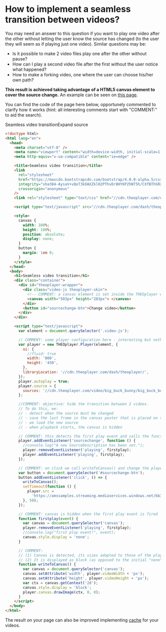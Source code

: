 # How to implement a seamless transition between videos?

You may need an answer to this question if you want to play one video after the other without letting the user know the source has changed (to the user they will seem as if playing just one video). Similar questions may be:

- Is it possible to make 2 video files play one after the other without pause?
- How can I play a second video file after the first without the user notice what happened?
- How to make a forking video, one where the user can choose his/her own path?

**This result is achieved taking advantage of a HTML5 canvas element to cover the source change.** An example can be seen on [this page](http://cdn.theoplayer.com/demos/confluence/seamless-video-transition.html).

You can find the code of the page here below, opportunely commented to clarify how it works (hint: all interesting comments start with "COMMENT:" to aid the search).

Seamless video transitionExpand source

```html
<!doctype html>
<html lang="en">
  <head>
    <meta charset="utf-8" />
    <meta name="viewport" content="width=device-width, initial-scale=1, shrink-to-fit=no" />
    <meta http-equiv="x-ua-compatible" content="ie=edge" />

    <title>Seamless video transition</title>
    <link
      rel="stylesheet"
      href="https://maxcdn.bootstrapcdn.com/bootstrap/4.0.0-alpha.5/css/bootstrap.min.css"
      integrity="sha384-AysaV+vQoT3kOAXZkl02PThvDr8HYKPZhNT5h/CXfBThSRXQ6jW5DO2ekP5ViFdi"
      crossorigin="anonymous"
    />
    <link rel="stylesheet" type="text/css" href="//cdn.theoplayer.com/dash/theoplayer/ui.css" />

    <script type="text/javascript" src="//cdn.theoplayer.com/dash/theoplayer/THEOplayer.js"></script>

    <style>
      canvas {
        width: 100%;
        height: 100%;
        position: absolute;
        display: none;
      }
      button {
        margin: 1em 0;
      }
    </style>
  </head>
  <body>
    <h1>Seamless video transition</h1>
    <div class="container">
      <div id="theoplayer-wrapper">
        <div class="video-js theoplayer-skin">
          <!-- COMMENT: a canvas element is set inside the THEOplayer wrapper. Initial sizes are set but will be reset when the canvas is called -->
          <canvas width="503px" height="283px"> </canvas>
        </div>
        <button id="sourcechange-btn">Change video</button>
      </div>
    </div>

    <script type="text/javascript">
      var element = document.querySelector('.video-js');

      // COMMENT: some player configuration here - interesting but nothing related to this example
      var player = new THEOplayer.Player(element, {
        ui: {
          //fluid: true
          width: '800',
          height: '450',
        },
        libraryLocation: '//cdn.theoplayer.com/dash/theoplayer/',
      });
      player.autoplay = true;
      player.source = {
        sources: '//cdn.theoplayer.com/video/big_buck_bunny/big_buck_bunny_metadata.m3u8',
      };

      //COMMENT: objective: hide the transition between 2 videos.
      // To do this, we:
      // - detect when the source must be changed
      // - save the last frame in the canvas poster that is placed on top of the player
      // - we load the new source
      // - when playback starts, the canvas is hidden

      // COMMENT: this detects the first play event and calls the function firstplay()
      player.addEventListener('sourcechange', function () {
        //console.log("A new SourceDescription has been set.");
        player.removeEventListener('playing', firstplay);
        player.addEventListener('playing', firstplay);
      });

      // COMMENT: on click we call writeToCanvas() and change the player source after a small delay (time is needed for the canvas content to be loaded)
      var button = document.querySelector('#sourcechange-btn');
      button.addEventListener('click', () => {
        writeToCanvas();
        setTimeout(function () {
          player.src =
            'https://amssamples.streaming.mediaservices.windows.net/bb34a723-f69a-4231-afba-dc850f9e3da8/ChildOfThe90s.ism/manifest(format=m3u8-aapl)';
        }, 50);
      });

      // COMMENT: canvas is hidden when the first play event is fired
      function firstplay(event) {
        var canvas = document.querySelector('canvas');
        player.removeEventListener('playing', firstplay);
        //console.log("first play event!", event);
        canvas.style.display = 'none';
      }

      // COMMENT:
      // (1) Canvas is detected, its sizes adapted to those of the player and it gets the last frame as content.
      // (2) It is displayed as block (as opposed to the initial "none")
      function writeToCanvas() {
        var canvas = document.querySelector('canvas');
        canvas.setAttribute('width', player.videoWidth + 'px');
        canvas.setAttribute('height', player.videoHeight + 'px');
        var ctx = canvas.getContext('2d');
        canvas.style.display = 'block';
        player.canvas.drawImage(ctx, 0, 0);
      }
    </script>
  </body>
</html>
```

The result on your page can also be improved implementing [cache](pathname:///theoplayer/v4/api-reference/web/interfaces/Cache.html) for your videos.
